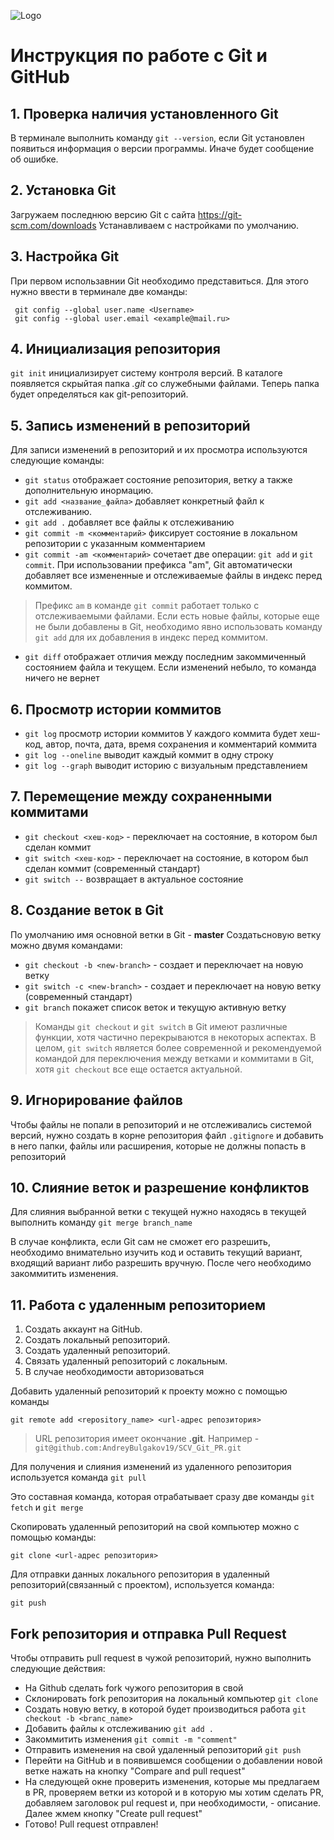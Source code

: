 ![Logo](/img/logo.png)

# Инструкция по работе с Git и GitHub

## 1. Проверка наличия установленного Git
В терминале выполнить команду `git --version`, если Git установлен появиться информация о версии программы. Иначе будет сообщение об ошибке.

## 2. Установка Git
 Загружаем последнюю версию Git с сайта https://git-scm.com/downloads
 Устанавливаем с настройками по умолчанию.

## 3. Настройка Git
 При первом использавнии Git необходимо представиться. Для этого нужно ввести в терминале две команды:

```
 git config --global user.name <Username>
 git config --global user.email <example@mail.ru>
```

## 4. Инициализация репозитория
`git init` инициализирует систему контроля версий. В каталоге появляется скрыйтая папка *.git* со служебными файлами. Теперь папка будет определяться как git-репозиторий.

## 5. Запись изменений в репозиторий 
Для записи изменений в репозиторий и их просмотра используются следующие команды:

+ `git status` отображает состояние репозитория, ветку а также дополнительную инормацию.
+ `git add <название_файла>` добавляет конкретный файл к отслеживанию. 
+ `git add .` добавляет все файлы к отслеживанию 
+ `git commit -m <комментарий>` фиксирует состояние в локальном репозитории с указанным комментарием
+ `git commit -am <комментарий>` сочетает две операции: `git add` и `git commit`. При использовании префикса "am", Git автоматически добавляет все измененные и отслеживаемые файлы в индекс перед коммитом. 
> Префикс `am` в команде `git commit` работает только с отслеживаемыми файлами. Если есть новые файлы, которые еще не были добавлены в Git, необходимо явно использовать команду `git add` для их добавления в индекс перед коммитом.
+ `git diff` отображает отличия между последним закоммиченный состоянием файла и текущем. Если изменений небыло, то команда ничего не вернет

## 6. Просмотр истории коммитов
+ `git log` просмотр истории коммитов
У каждого коммита будет хеш-код, автор, почта, дата, время сохранения и комментарий коммита
+ `git log --oneline` выводит каждый коммит в одну строку
+ `git log --graph` выводит историю с визуальным представлением

## 7. Перемещение между сохраненными коммитами
+ `git checkout <хеш-код>` - переключает на состояние, в котором был сделан коммит
+ `git switch <хеш-код>` - переключает на состояние, в котором был сделан коммит (современный стандарт)
+ `git switch --` возвращает в актуальное состояние

## 8. Создание веток в Git
По умолчанию имя основной ветки в Git - **master**
Создатьсновую ветку можно двумя командами: 

+ `git checkout -b <new-branch>` - создает и переключает  на новую ветку
+ `git switch -c <new-branch>` - создает и переключает  на новую ветку (современный стандарт)
+ `git branch` покажет список веток и текущую активную ветку

>Команды `git checkout` и `git switch` в Git имеют различные функции, хотя частично перекрываются в некоторых аспектах. В целом, `git switch` является более современной и рекомендуемой командой для переключения между ветками и коммитами в Git, хотя `git checkout` все еще остается актуальной.

## 9. Игнорирование файлов
Чтобы файлы не попали в репозиторий и не отслеживались системой версий, нужно создать в корне репозитория файл `.gitignore` и добавить в него папки, файлы или расширения, которые не должны попасть в репозиторий

## 10. Слияние веток и разрешение конфликтов
Для слияния выбранной ветки с текущей нужно находясь в текущей выполнить команду `git merge branch_name`

В случае конфликта, если Git сам не сможет его разрешить, необходимо внимательно изучить код и оставить текущий вариант, входящий вариант либо разрешить вручную. После чего необходимо закоммитить изменения.
 
## 11. Работа с удаленным репозиторием

1. Создать аккаунт на GitHub.
2. Создать локальный репозиторий.
3. Создать удаленный репозиторий.
4. Связать удаленный репозиторий с локальным.
5. В случае необходимости авторизоваться

Добавить удаленный репозиторий к проекту можно с помощью команды 
```
git remote add <repository_name> <url-адрес репозитория>
```

> URL репозитория имеет окончание **.git**. Например - `git@github.com:AndreyBulgakov19/SCV_Git_PR.git`

Для получения и слияния изменений из удаленного репозитория используется команда `git pull`

Это составная команда, которая отрабатывает сразу две команды `git fetch` и `git merge`


Скопировать удаленный репозиторий на свой компьютер можно с помощью команды:
```
git clone <url-адрес репозитория>
```

Для отправки данных локального репозитория в удаленный репозиторий(связанный с проектом), используется команда:
```
git push
```

## Fork репозитория и отправка Pull Request

Чтобы отправить pull request в чужой репозиторий, нужно выполнить следующие действия:

* На Github сделать fork чужого репозитория в свой
* Склонировать fork репозитория на локальный компьютер `git clone`
* Создать новую ветку, в которой будет производиться работа `git checkout -b <branc_name>`
* Добавить файлы к отслеживанию `git add .`
* Закоммитить изменения `git commit -m "comment"`
* Отправить изменения на свой удаленный репозиторий `git push`
* Перейти на GitHub и в появившемся сообщении о добавлении новой ветке нажать на кнопку "Compare and pull request"
* На следующей окне проверить изменения, которые мы предлагаем в PR, проверяем ветки из которой и в которую мы хотим сделать PR, добавляем заголовок pul request и, при необходимости, - описание. Далее жмем кнопку "Create pull request"
* Готово! Pull request отправлен!
